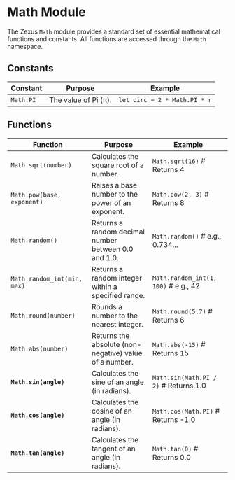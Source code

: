 # Math Module

The Zexus `Math` module provides a standard set of essential mathematical functions and constants. All functions are accessed through the `Math` namespace.

## Constants

| Constant  | Purpose             | Example              |
| --------- | ------------------- | -------------------- |
| `Math.PI` | The value of Pi (π). | `let circ = 2 * Math.PI * r` |

## Functions

| Function                          | Purpose                                                 | Example                                     |
| --------------------------------- | ------------------------------------------------------- | ------------------------------------------- |
| `Math.sqrt(number)`               | Calculates the square root of a number.                 | `Math.sqrt(16)` # Returns 4                 |
| `Math.pow(base, exponent)`        | Raises a base number to the power of an exponent.       | `Math.pow(2, 3)` # Returns 8                |
| `Math.random()`                   | Returns a random decimal number between 0.0 and 1.0.    | `Math.random()` # e.g., 0.734...            |
| `Math.random_int(min, max)`       | Returns a random integer within a specified range.      | `Math.random_int(1, 100)` # e.g., 42        |
| `Math.round(number)`              | Rounds a number to the nearest integer.                 | `Math.round(5.7)` # Returns 6               |
| `Math.abs(number)`                | Returns the absolute (non-negative) value of a number.  | `Math.abs(-15)` # Returns 15                |
| **`Math.sin(angle)`** | Calculates the sine of an angle (in radians).           | `Math.sin(Math.PI / 2)` # Returns 1.0       |
| **`Math.cos(angle)`** | Calculates the cosine of an angle (in radians).         | `Math.cos(Math.PI)` # Returns -1.0          |
| **`Math.tan(angle)`** | Calculates the tangent of an angle (in radians).        | `Math.tan(0)` # Returns 0.0                 |
